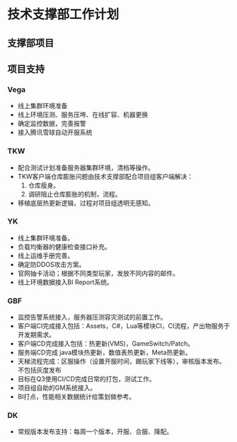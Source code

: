 # 技术支撑部工作计划

## 支撑部项目


## 项目支持

### Vega

* 线上集群环境准备
* 线上环境压测、服务压垮、在线扩容、机器更换
* 确定监控数据，完善报警
* 接入腾讯雪球自动开服系统

### TKW

* 配合测试计划准备服务器集群环境，清档等操作。
* TKW客户端仓库膨胀问题由技术支撑部配合项目组客户端解决：
  1. 仓库瘦身。
  2. 调研阻止仓库膨胀的机制，流程。
* 移植底层热更新逻辑，过程对项目组透明无感知。

### YK

* 线上集群环境准备。
* 负载均衡器的健康检查接口补充。
* 线上运维手册完善。
* 确定防DDOS攻击方案。
* 官网抽卡活动；根据不同类型玩家，发放不同内容的邮件。
* 线上环境数据接入BI Report系统。

### GBF

* 监控告警系统接入，服务器压测容灾测试的前置工作。
* 客户端CI完成接入包括：Assets，C#，Lua等模块CI，CI流程，产出物服务于开发期需求。
* 客户端CD完成接入包括：热更新(VMS)，GameSwitch/Patch。
* 服务端CD完成 java模块热更新，数值表热更新，Meta热更新。
* 天梯流程完成：区服操作（设置开服时间，踢玩家下线等），审核版本发布。不包括灰度发布
* 目标在Q3使用CI/CD完成日常的打包，测试工作。
* 项目组自助的GM系统接入。
* BI打点，性能相关数据统计给策划做参考。

### DK

* 常规版本发布支持：每周一个版本，开服、合服、降配。

